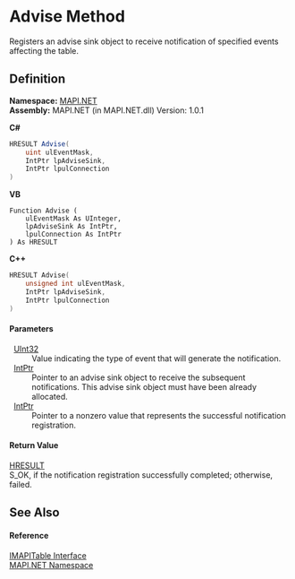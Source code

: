 # Advise Method


Registers an advise sink object to receive notification of specified events affecting the table.



## Definition
**Namespace:** <a href="N_MAPI_NET.md">MAPI.NET</a>  
**Assembly:** MAPI.NET (in MAPI.NET.dll) Version: 1.0.1

**C#**
``` C#
HRESULT Advise(
	uint ulEventMask,
	IntPtr lpAdviseSink,
	IntPtr lpulConnection
)
```
**VB**
``` VB
Function Advise ( 
	ulEventMask As UInteger,
	lpAdviseSink As IntPtr,
	lpulConnection As IntPtr
) As HRESULT
```
**C++**
``` C++
HRESULT Advise(
	unsigned int ulEventMask, 
	IntPtr lpAdviseSink, 
	IntPtr lpulConnection
)
```



#### Parameters
<dl><dt>  <a href="https://learn.microsoft.com/dotnet/api/system.uint32" target="_blank" rel="noopener noreferrer">UInt32</a></dt><dd>Value indicating the type of event that will generate the notification.</dd><dt>  <a href="https://learn.microsoft.com/dotnet/api/system.intptr" target="_blank" rel="noopener noreferrer">IntPtr</a></dt><dd>Pointer to an advise sink object to receive the subsequent notifications. This advise sink object must have been already allocated.</dd><dt>  <a href="https://learn.microsoft.com/dotnet/api/system.intptr" target="_blank" rel="noopener noreferrer">IntPtr</a></dt><dd>Pointer to a nonzero value that represents the successful notification registration.</dd></dl>

#### Return Value
<a href="T_MAPI_NET_HRESULT.md">HRESULT</a>  
S_OK, if the notification registration successfully completed; otherwise, failed.

## See Also


#### Reference
<a href="T_MAPI_NET_IMAPITable.md">IMAPITable Interface</a>  
<a href="N_MAPI_NET.md">MAPI.NET Namespace</a>  
